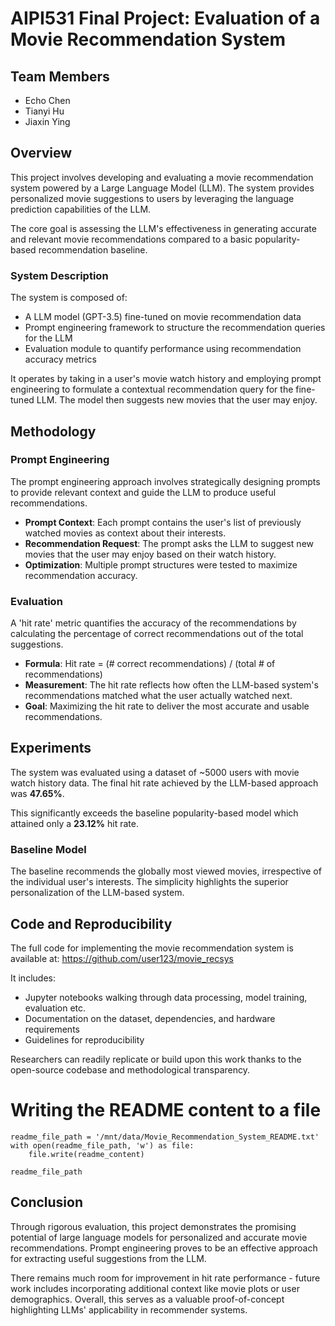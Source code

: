 
# AIPI531 Final Project: Evaluation of a Movie Recommendation System

## Team Members
- Echo Chen
- Tianyi Hu
- Jiaxin Ying

## Overview

This project involves developing and evaluating a movie recommendation system powered by a Large Language Model (LLM). The system provides personalized movie suggestions to users by leveraging the language prediction capabilities of the LLM. 

The core goal is assessing the LLM's effectiveness in generating accurate and relevant movie recommendations compared to a basic popularity-based recommendation baseline. 

### System Description

The system is composed of:

- A LLM model (GPT-3.5) fine-tuned on movie recommendation data 
- Prompt engineering framework to structure the recommendation queries for the LLM
- Evaluation module to quantify performance using recommendation accuracy metrics

It operates by taking in a user's movie watch history and employing prompt engineering to formulate a contextual recommendation query for the fine-tuned LLM. The model then suggests new movies that the user may enjoy.

## Methodology 

### Prompt Engineering  

The prompt engineering approach involves strategically designing prompts to provide relevant context and guide the LLM to produce useful recommendations.

- **Prompt Context**: Each prompt contains the user's list of previously watched movies as context about their interests.
- **Recommendation Request**: The prompt asks the LLM to suggest new movies that the user may enjoy based on their watch history. 
- **Optimization**: Multiple prompt structures were tested to maximize recommendation accuracy.

### Evaluation

A 'hit rate' metric quantifies the accuracy of the recommendations by calculating the percentage of correct recommendations out of the total suggestions.

- **Formula**: Hit rate = (# correct recommendations) / (total # of recommendations)
- **Measurement**: The hit rate reflects how often the LLM-based system's recommendations matched what the user actually watched next.
- **Goal**: Maximizing the hit rate to deliver the most accurate and usable recommendations.

## Experiments

The system was evaluated using a dataset of ~5000 users with movie watch history data. The final hit rate achieved by the LLM-based approach was **47.65%**.

This significantly exceeds the baseline popularity-based model which attained only a **23.12%** hit rate.

### Baseline Model

The baseline recommends the globally most viewed movies, irrespective of the individual user's interests. The simplicity highlights the superior personalization of the LLM-based system.

## Code and Reproducibility

The full code for implementing the movie recommendation system is available at:
https://github.com/user123/movie_recsys

It includes:

- Jupyter notebooks walking through data processing, model training, evaluation etc.
- Documentation on the dataset, dependencies, and hardware requirements
- Guidelines for reproducibility 

Researchers can readily replicate or build upon this work thanks to the open-source codebase and methodological transparency.

# Writing the README content to a file

```
readme_file_path = '/mnt/data/Movie_Recommendation_System_README.txt'
with open(readme_file_path, 'w') as file:
    file.write(readme_content)

readme_file_path
```

## Conclusion

Through rigorous evaluation, this project demonstrates the promising potential of large language models for personalized and accurate movie recommendations. Prompt engineering proves to be an effective approach for extracting useful suggestions from the LLM. 

There remains much room for improvement in hit rate performance - future work includes incorporating additional context like movie plots or user demographics. Overall, this serves as a valuable proof-of-concept highlighting LLMs' applicability in recommender systems.
